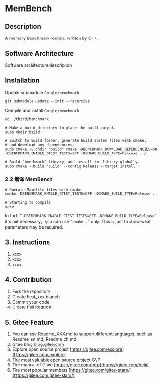 # MemBench

## Description

A memory benchmark routine, written by C++.

## Software Architecture

Software architecture description

## Installation

Update submodule `Google/benchmark` :

```shell
git submodule update --init --recursive
```

Compile and install `Google/benchmark` :

```shell
cd ./third/benchmark

# Make a build directory to place the build output.
sudo mkdir build

# Switch to build folder, generate build system files with cmake,
# and download any dependencies.
sudo cmake -E chdir "build" cmake -DBENCHMARK_DOWNLOAD_DEPENDENCIES=on -DBENCHMARK_ENABLE_GTEST_TESTS=OFF -DCMAKE_BUILD_TYPE=Release ../

# Build "benchmark" library, and install the library globally.
sudo cmake --build "build" --config Release --target install
```

### 2.2 编译 MemBench

```shell
# Gnerate Makefile files with cmake
cmake -DBENCHMARK_ENABLE_GTEST_TESTS=OFF -DCMAKE_BUILD_TYPE=Release .

# Starting to compile
make
```

In fact, "`-DBENCHMARK_ENABLE_GTEST_TESTS=OFF -DCMAKE_BUILD_TYPE=Release`" it's not necessary，you can use "`cmake .`" only. This is just to show what parameters may be required.

## 3. Instructions

1. xxxx
2. xxxx
3. xxxx

## 4. Contribution

1. Fork the repository
2. Create Feat_xxx branch
3. Commit your code
4. Create Pull Request

## 5. Gitee Feature

1. You can use Readme\_XXX.md to support different languages, such as Readme\_en.md, Readme\_zh.md
2. Gitee blog [blog.gitee.com](https://blog.gitee.com)
3. Explore open source project [https://gitee.com/explore](https://gitee.com/explore)
4. The most valuable open source project [GVP](https://gitee.com/gvp)
5. The manual of Gitee [https://gitee.com/help](https://gitee.com/help)
6. The most popular members  [https://gitee.com/gitee-stars/](https://gitee.com/gitee-stars/)
